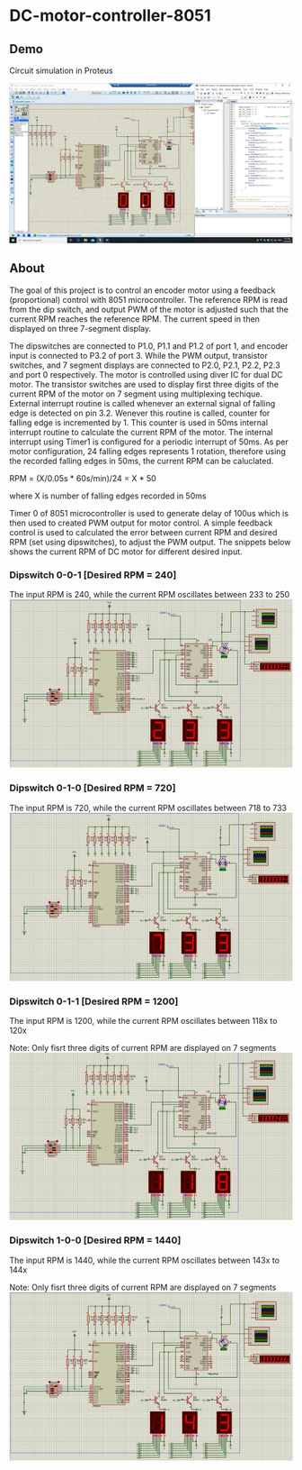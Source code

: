 # DC-motor-controller-8051
## Demo ##
Circuit simulation in Proteus

![gif](demo/demo_8051.gif)

## About ##
The goal of this project is to control an encoder motor using a feedback (proportional) control with 8051 microcontroller. The reference RPM is read from the dip switch, and output PWM of the motor is adjusted such that the current RPM reaches the reference RPM. The current speed in then displayed on three 7-segment display. 

The dipswitches are connected to P1.0, P1.1 and P1.2 of port 1, and encoder input is connected to P3.2 of port 3. While the PWM output, transistor switches, and 7 segment displays are connected to P2.0, P2.1, P2.2, P2.3 and port 0 respectively. The motor is controlled using diver IC for dual DC motor. The transistor switches are used to display first three digits of the current RPM of the motor on 7 segment using multiplexing techique.   
External interrupt routine is called whenever an external signal of falling edge is detected on pin 3.2. Wenever this routine is called, counter for falling edge is incremented by 1. This counter is used in 50ms internal interrupt routine to calculate the current RPM of the motor. The internal interrupt using Timer1 is configured for a periodic interrupt of 50ms. As per motor configuration, 24 falling edges represents 1 rotation, therefore using the recorded falling edges in 50ms, the current RPM can be caluclated. 

RPM = (X/0.05s * 60s/min)/24 = X * 50

where X is number of falling edges recorded in 50ms

Timer 0 of 8051 microcontroller is used to generate delay of 100us which is then used to created PWM output for motor control. A simple feedback control is used to calculated the error between current RPM and desired RPM (set using dipswitches), to adjust the PWM output. The snippets below shows the current RPM of DC motor for different desired input. 

### Dipswitch 0-0-1 [Desired RPM = 240] ###
The input RPM is 240, while the current RPM oscillates between 233 to 250
![](demo/001.JPG)

### Dipswitch 0-1-0 [Desired RPM = 720] ###
The input RPM is 720, while the current RPM oscillates between 718 to 733
![](demo/010.JPG)

### Dipswitch 0-1-1 [Desired RPM = 1200] ###
The input RPM is 1200, while the current RPM oscillates between 118x to 120x

Note: Only fisrt three digits of current RPM are displayed on 7 segments
![](demo/011.JPG)

### Dipswitch 1-0-0 [Desired RPM = 1440] ###
The input RPM is 1440, while the current RPM oscillates between 143x to 144x

Note: Only fisrt three digits of current RPM are displayed on 7 segments
![](demo/100.JPG)
